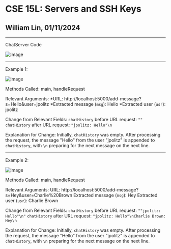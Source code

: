 # CSE 15L: Servers and SSH Keys
## William Lin, 01/11/2024
---

ChatServer Code

![image](https://github.com/williamlinplayzlegitpiano/15Llabreports/assets/55766910/f1aa044e-d9d3-4eb9-9f76-2268010e2c9b)

---
Example 1:

![image](https://github.com/williamlinplayzlegitpiano/15Llabreports/assets/55766910/4784f9d8-3f40-4be1-bc88-65a979413c89)

Methods Called: main, handleRequest

Relevant Arguments: 
    *URL: http://localhost:5000/add-message?s=Hello&user=jpolitz
    *Extracted message (`msg`): Hello
    *Extracted user (`usr`): jpolitz

Change from Relevant Fields: 
    `chatHistory` before URL request: `""`
    `chatHistory` after URL request: `"jpolitz: Hello"\n`

Explanation for Change:
    Initially, `chatHistory` was empty. After processing the request, the message "Hello" from the user "jpolitz" is appended to `chatHistory`, with `\n` preparing for the next message on the next line.

---
Example 2:

![image](https://github.com/williamlinplayzlegitpiano/15Llabreports/assets/55766910/66f8aeb1-5f3b-4949-bfb0-1bab00612409)

Methods Called: main, handleRequest

Relevant Arguments: 
    URL: http://localhost:5000/add-message?s=Hey&user=Charlie%20Brown
    Extracted message (`msg`): Hey
    Extracted user (`usr`): Charlie Brown

Change from Relevant Fields: 
    `chatHistory` before URL request: `""jpolitz: Hello"\n"`
    `chatHistory` after URL request: `"jpolitz: Hello"\nCharlie Brown: Hey\n`

Explanation for Change:
    Initially, `chatHistory` was empty. After processing the request, the message "Hello" from the user "jpolitz" is appended to `chatHistory`, with `\n` preparing for the next message on the next line.
